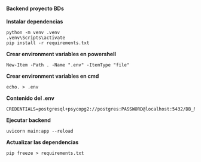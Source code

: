 #### Backend proyecto BDs

**Instalar dependencias**
```
python -m venv .venv
.venv\Scripts\activate
pip install -r requirements.txt
```

**Crear environment variables en powershell**
```
New-Item -Path . -Name ".env" -ItemType "file"
```

**Crear environment variables en cmd**
```
echo. > .env
```

**Contenido del .env**
```
CREDENTIALS=postgresql+psycopg2://postgres:PASSWORD@localhost:5432/DB_NAME
```

**Ejecutar backend**
```
uvicorn main:app --reload
```

**Actualizar las dependencias**
```
pip freeze > requirements.txt
```
